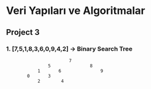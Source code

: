 # Veri Yapıları ve Algoritmalar

## Project 3

### 1. [7,5,1,8,3,6,0,9,4,2] -> Binary Search Tree

                            7
                    5               8
                1       6               9
            0       3
                2        4
